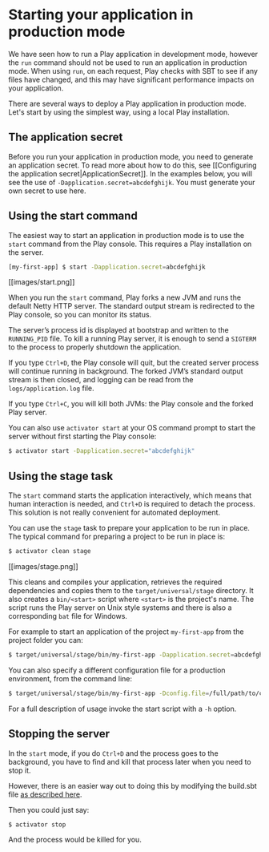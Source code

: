 <!--- Copyright (C) 2009-2013 Typesafe Inc. <http://www.typesafe.com> -->
# Starting your application in production mode

We have seen how to run a Play application in development mode, however the `run` command should not be used to run an application in production mode.  When using `run`, on each request, Play checks with SBT to see if any files have changed, and this may have significant performance impacts on your application.

There are several ways to deploy a Play application in production mode. Let's start by using the simplest way, using a local Play installation.

## The application secret

Before you run your application in production mode, you need to generate an application secret.  To read more about how to do this, see [[Configuring the application secret|ApplicationSecret]].  In the examples below, you will see the use of `-Dapplication.secret=abcdefghijk`.  You must generate your own secret to use here.

## Using the start command

The easiest way to start an application in production mode is to use the `start` command from the Play console. This requires a Play installation on the server.

```bash
[my-first-app] $ start -Dapplication.secret=abcdefghijk
```


[[images/start.png]]

When you run the `start` command, Play forks a new JVM and runs the default Netty HTTP server. The standard output stream is redirected to the Play console, so you can monitor its status.

The server’s process id is displayed at bootstrap and written to the `RUNNING_PID` file. To kill a running Play server, it is enough to send a `SIGTERM` to the process to properly shutdown the application.

If you type `Ctrl+D`, the Play console will quit, but the created server process will continue running in background. The forked JVM’s standard output stream is then closed, and logging can be read from the `logs/application.log` file.

If you type `Ctrl+C`, you will kill both JVMs: the Play console and the forked Play server. 

You can also use `activator start` at your OS command prompt to start the server without first starting the Play console:

```bash
$ activator start -Dapplication.secret="abcdefghijk"
```

## Using the stage task

The `start` command starts the application interactively, which means that human interaction is needed, and `Ctrl+D` is required to detach the process. This solution is not really convenient for automated deployment.

You can use the `stage` task to prepare your application to be run in place. The typical command for preparing a project to be run in place is:

```bash
$ activator clean stage
```
[[images/stage.png]]

This cleans and compiles your application, retrieves the required dependencies and copies them to the `target/universal/stage` directory. It also creates a `bin/<start>` script where `<start>` is the project's name. The script runs the Play server on Unix style systems and there is also a corresponding `bat` file for Windows.

For example to start an application of the project `my-first-app` from the project folder you can:

```bash
$ target/universal/stage/bin/my-first-app -Dapplication.secret=abcdefghijk
```

You can also specify a different configuration file for a production environment, from the command line:

```bash
$ target/universal/stage/bin/my-first-app -Dconfig.file=/full/path/to/conf/application-prod.conf
```

For a full description of usage invoke the start script with a `-h` option.

## Stopping the server

In the `start` mode, if you do `Ctrl+D` and the process goes to the background, you have to find and kill that process later when you need to stop it.

However, there is an easier way out to doing this by modifying the build.sbt file [as described here](http://www.technowise.in/2014/12/play-framework-activator-stop-command.html). 

Then you could just say:

```bash
$ activator stop
```

And the process would be killed for you.